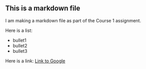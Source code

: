 ## This is a markdown file

I am making a markdown file as part of the Course 1 assignment. 

Here is a list:

* bullet1
* bullet2
* bullet3

Here is a link:
[Link to Google](http://www.google.com)